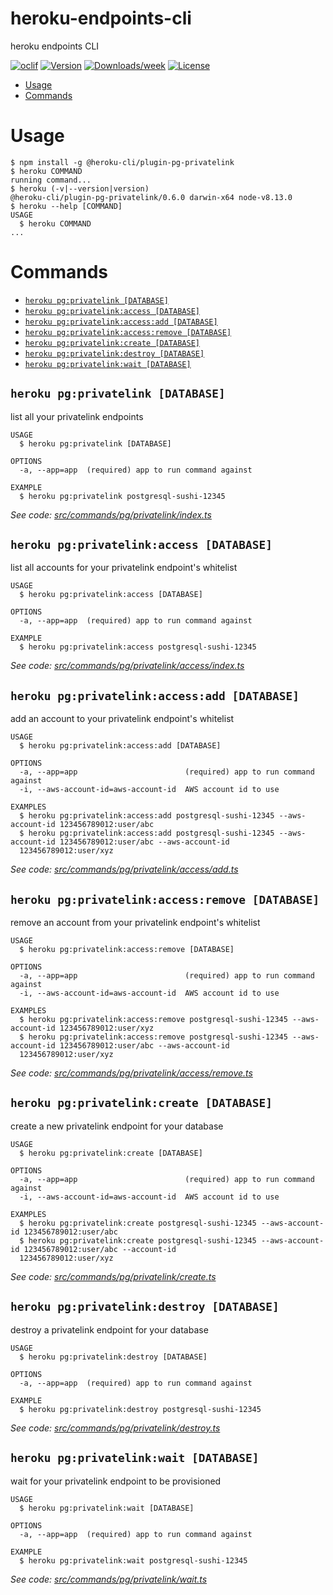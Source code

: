 heroku-endpoints-cli
=======================

heroku endpoints CLI

[![oclif](https://img.shields.io/badge/cli-oclif-brightgreen.svg)](https://oclif.io)
[![Version](https://img.shields.io/npm/v/heroku-endpoints-cli.svg)](https://npmjs.org/package/heroku-privatelinks-cli)
[![Downloads/week](https://img.shields.io/npm/dw/heroku-endpoints-cli.svg)](https://npmjs.org/package/heroku-privatelinks-cli)
[![License](https://img.shields.io/npm/l/heroku-endpoints-cli.svg)](https://github.com/brettgoulder/heroku-endpoints-cli/blob/master/package.json)

<!-- toc -->
* [Usage](#usage)
* [Commands](#commands)
<!-- tocstop -->
# Usage
<!-- usage -->
```sh-session
$ npm install -g @heroku-cli/plugin-pg-privatelink
$ heroku COMMAND
running command...
$ heroku (-v|--version|version)
@heroku-cli/plugin-pg-privatelink/0.6.0 darwin-x64 node-v8.13.0
$ heroku --help [COMMAND]
USAGE
  $ heroku COMMAND
...
```
<!-- usagestop -->
# Commands
<!-- commands -->
* [`heroku pg:privatelink [DATABASE]`](#heroku-pgprivatelink-database)
* [`heroku pg:privatelink:access [DATABASE]`](#heroku-pgprivatelinkaccess-database)
* [`heroku pg:privatelink:access:add [DATABASE]`](#heroku-pgprivatelinkaccessadd-database)
* [`heroku pg:privatelink:access:remove [DATABASE]`](#heroku-pgprivatelinkaccessremove-database)
* [`heroku pg:privatelink:create [DATABASE]`](#heroku-pgprivatelinkcreate-database)
* [`heroku pg:privatelink:destroy [DATABASE]`](#heroku-pgprivatelinkdestroy-database)
* [`heroku pg:privatelink:wait [DATABASE]`](#heroku-pgprivatelinkwait-database)

## `heroku pg:privatelink [DATABASE]`

list all your privatelink endpoints

```
USAGE
  $ heroku pg:privatelink [DATABASE]

OPTIONS
  -a, --app=app  (required) app to run command against

EXAMPLE
  $ heroku pg:privatelink postgresql-sushi-12345
```

_See code: [src/commands/pg/privatelink/index.ts](https://github.com/heroku/heroku-pg-privatelink-cli/blob/v0.6.0/src/commands/pg/privatelink/index.ts)_

## `heroku pg:privatelink:access [DATABASE]`

list all accounts for your privatelink endpoint's whitelist

```
USAGE
  $ heroku pg:privatelink:access [DATABASE]

OPTIONS
  -a, --app=app  (required) app to run command against

EXAMPLE
  $ heroku pg:privatelink:access postgresql-sushi-12345
```

_See code: [src/commands/pg/privatelink/access/index.ts](https://github.com/heroku/heroku-pg-privatelink-cli/blob/v0.6.0/src/commands/pg/privatelink/access/index.ts)_

## `heroku pg:privatelink:access:add [DATABASE]`

add an account to your privatelink endpoint's whitelist

```
USAGE
  $ heroku pg:privatelink:access:add [DATABASE]

OPTIONS
  -a, --app=app                        (required) app to run command against
  -i, --aws-account-id=aws-account-id  AWS account id to use

EXAMPLES
  $ heroku pg:privatelink:access:add postgresql-sushi-12345 --aws-account-id 123456789012:user/abc
  $ heroku pg:privatelink:access:add postgresql-sushi-12345 --aws-account-id 123456789012:user/abc --aws-account-id 
  123456789012:user/xyz
```

_See code: [src/commands/pg/privatelink/access/add.ts](https://github.com/heroku/heroku-pg-privatelink-cli/blob/v0.6.0/src/commands/pg/privatelink/access/add.ts)_

## `heroku pg:privatelink:access:remove [DATABASE]`

remove an account from your privatelink endpoint's whitelist

```
USAGE
  $ heroku pg:privatelink:access:remove [DATABASE]

OPTIONS
  -a, --app=app                        (required) app to run command against
  -i, --aws-account-id=aws-account-id  AWS account id to use

EXAMPLES
  $ heroku pg:privatelink:access:remove postgresql-sushi-12345 --aws-account-id 123456789012:user/xyz
  $ heroku pg:privatelink:access:remove postgresql-sushi-12345 --aws-account-id 123456789012:user/abc --aws-account-id 
  123456789012:user/xyz
```

_See code: [src/commands/pg/privatelink/access/remove.ts](https://github.com/heroku/heroku-pg-privatelink-cli/blob/v0.6.0/src/commands/pg/privatelink/access/remove.ts)_

## `heroku pg:privatelink:create [DATABASE]`

create a new privatelink endpoint for your database

```
USAGE
  $ heroku pg:privatelink:create [DATABASE]

OPTIONS
  -a, --app=app                        (required) app to run command against
  -i, --aws-account-id=aws-account-id  AWS account id to use

EXAMPLES
  $ heroku pg:privatelink:create postgresql-sushi-12345 --aws-account-id 123456789012:user/abc
  $ heroku pg:privatelink:create postgresql-sushi-12345 --aws-account-id 123456789012:user/abc --account-id 
  123456789012:user/xyz
```

_See code: [src/commands/pg/privatelink/create.ts](https://github.com/heroku/heroku-pg-privatelink-cli/blob/v0.6.0/src/commands/pg/privatelink/create.ts)_

## `heroku pg:privatelink:destroy [DATABASE]`

destroy a privatelink endpoint for your database

```
USAGE
  $ heroku pg:privatelink:destroy [DATABASE]

OPTIONS
  -a, --app=app  (required) app to run command against

EXAMPLE
  $ heroku pg:privatelink:destroy postgresql-sushi-12345
```

_See code: [src/commands/pg/privatelink/destroy.ts](https://github.com/heroku/heroku-pg-privatelink-cli/blob/v0.6.0/src/commands/pg/privatelink/destroy.ts)_

## `heroku pg:privatelink:wait [DATABASE]`

wait for your privatelink endpoint to be provisioned

```
USAGE
  $ heroku pg:privatelink:wait [DATABASE]

OPTIONS
  -a, --app=app  (required) app to run command against

EXAMPLE
  $ heroku pg:privatelink:wait postgresql-sushi-12345
```

_See code: [src/commands/pg/privatelink/wait.ts](https://github.com/heroku/heroku-pg-privatelink-cli/blob/v0.6.0/src/commands/pg/privatelink/wait.ts)_
<!-- commandsstop -->
